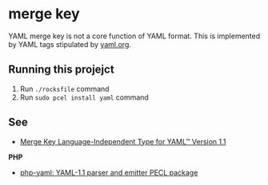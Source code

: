# merge key

YAML merge key is not a core function of YAML format. This is implemented by YAML tags stipulated by [yaml.org](http://yaml.org/type/merge.html).

## Running this projejct

1. Run `./rocksfile` command
1. Run `sudo pcel install yaml` command

## See

* [Merge Key Language-Independent Type for YAML™ Version 1.1](http://yaml.org/type/merge.html)

**PHP**

* [php-yaml: YAML-1.1 parser and emitter PECL package](http://bd808.com/pecl-file_formats-yaml/)
